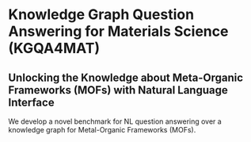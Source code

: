 # Knowledge Graph Question Answering for Materials Science (KGQA4MAT)
## Unlocking the Knowledge about Meta-Organic Frameworks (MOFs) with Natural Language Interface

We develop a novel benchmark for NL question answering over a knowledge graph for Metal-Organic
Frameworks (MOFs). 
